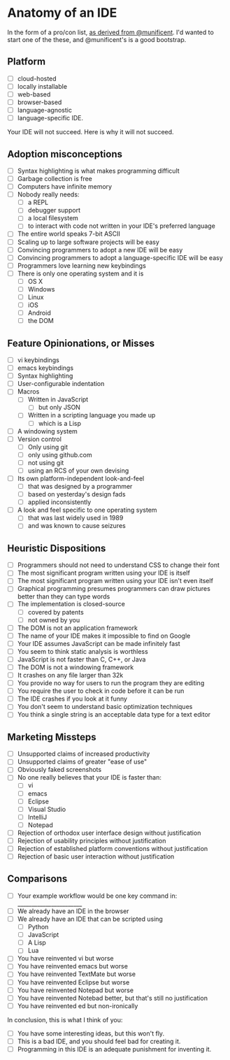 # Anatomy of an IDE

In the form of a pro/con list, [as derived from @munificent](https://gist.github.com/munificent/9749671).  I'd wanted to start one of the these, and @munificent's is a good bootstrap.


## Platform

* [ ] cloud-hosted 
* [ ] locally installable 
* [ ] web-based 
* [ ] browser-based 
* [ ] language-agnostic
* [ ] language-specific IDE. 

Your IDE will not succeed. Here is why it will not succeed.

## Adoption misconceptions

* [ ] Syntax highlighting is what makes programming difficult
* [ ] Garbage collection is free
* [ ] Computers have infinite memory
* [ ] Nobody really needs:
    * [ ] a REPL
    * [ ] debugger support
    * [ ] a local filesystem
    * [ ] to interact with code not written in your IDE's preferred language
* [ ] The entire world speaks 7-bit ASCII
* [ ] Scaling up to large software projects will be easy
* [ ] Convincing programmers to adopt a new IDE will be easy
* [ ] Convincing programmers to adopt a language-specific IDE will be easy
* [ ] Programmers love learning new keybindings
* [ ] There is only one operating system and it is
    * [ ] OS X  
    * [ ] Windows  
    * [ ] Linux  
    * [ ] iOS  
    * [ ] Android  
    * [ ] the DOM

## Feature Opinionations, or Misses

* [ ] vi keybindings
* [ ] emacs keybindings
* [ ] Syntax highlighting
* [ ] User-configurable indentation
* [ ] Macros
   * [ ] Written in JavaScript
       * [ ] but only JSON
   * [ ] Written in a scripting language you made up
       * [ ] which is a Lisp
* [ ] A windowing system
* [ ] Version control
   * [ ] Only using git 
   * [ ] only using github.com 
   * [ ] not using git
   * [ ] using an RCS of your own devising
* [ ] Its own platform-independent look-and-feel
   * [ ] that was designed by a programmer
   * [ ] based on yesterday's design fads
   * [ ] applied inconsistently
* [ ] A look and feel specific to one operating system
   * [ ] that was last widely used in 1989
   * [ ] and was known to cause seizures

## Heuristic Dispositions

* [ ] Programmers should not need to understand CSS to change their font
* [ ] The most significant program written using your IDE is itself
* [ ] The most significant program written using your IDE isn't even itself
* [ ] Graphical programming presumes programmers can draw pictures better than they can type words
* [ ] The implementation is closed-source
    * [ ] covered by patents  
    * [ ] not owned by you
* [ ] The DOM is not an application framework
* [ ] The name of your IDE makes it impossible to find on Google
* [ ] Your IDE assumes JavaScript can be made infinitely fast
* [ ] You seem to think static analysis is worthless
* [ ] JavaScript is not faster than C, C++, or Java
* [ ] The DOM is not a windowing framework
* [ ] It crashes on any file larger than 32k
* [ ] You provide no way for users to run the program they are editing
* [ ] You require the user to check in code before it can be run
* [ ] The IDE crashes if you look at it funny
* [ ] You don't seem to understand basic optimization techniques
* [ ] You think a single string is an acceptable data type for a text editor

## Marketing Missteps

* [ ] Unsupported claims of increased productivity
* [ ] Unsupported claims of greater "ease of use"
* [ ] Obviously faked screenshots
* [ ] No one really believes that your IDE is faster than:
    * [ ] vi  
    * [ ] emacs  
    * [ ] Eclipse  
    * [ ] Visual Studio  
    * [ ] IntelliJ 
    * [ ] Notepad
* [ ] Rejection of orthodox user interface design without justification
* [ ] Rejection of usability principles without justification
* [ ] Rejection of established platform conventions without justification
* [ ] Rejection of basic user interaction without justification

## Comparisons

* [ ] Your example workflow would be one key command in: _______________________
* [ ] We already have an IDE in the browser
* [ ] We already have an IDE that can be scripted using
   * [ ] Python 
   * [ ] JavaScript 
   * [ ] A Lisp 
   * [ ] Lua
* [ ] You have reinvented vi but worse
* [ ] You have reinvented emacs but worse
* [ ] You have reinvented TextMate but worse
* [ ] You have reinvented Eclipse but worse
* [ ] You have reinvented Notepad but worse
* [ ] You have reinvented Notebad better, but that's still no justification
* [ ] You have reinvented ed but non-ironically

In conclusion, this is what I think of you:

* [ ] You have some interesting ideas, but this won't fly.
* [ ] This is a bad IDE, and you should feel bad for creating it.
* [ ] Programming in this IDE is an adequate punishment for inventing it.